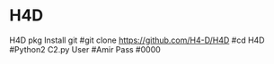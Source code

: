 # H4D
H4D
pkg Install git
#git clone https://github.com/H4-D/H4D
#cd H4D
#Python2 C2.py
User  #Amir
Pass  #0000
